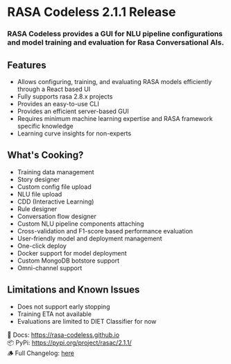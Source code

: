 # RASA Codeless 2.1.1 Release

### RASA Codeless provides a GUI for NLU pipeline configurations and model training and evaluation for Rasa Conversational AIs.

## Features
- Allows configuring, training, and evaluating RASA models efficiently through a React based UI
- Fully supports rasa 2.8.x projects
- Provides an easy-to-use CLI
- Provides an efficient server-based GUI
- Requires minimum machine learning expertise and RASA framework specific knowledge
- Learning curve insights for non-experts

## What's Cooking?
- Training data management
- Story designer
- Custom config file upload
- NLU file upload
- CDD (Interactive Learning)
- Rule designer
- Conversation flow designer
- Custom NLU pipeline components attaching
- Cross-validation and F1-score based performance evaluation
- User-friendly model and deployment management
- One-click deploy
- Docker support for model deployment
- Custom MongoDB botstore support
- Omni-channel support

## Limitations and Known Issues
- Does not support early stopping
- Training ETA not available
- Evaluations are limited to DIET Classifier for now

📒 Docs: https://rasa-codeless.github.io  
📦 PyPi: https://pypi.org/project/rasac/2.1.1/  
🪵 Full Changelog: [here](https://github.com/rasa-codeless/rasac/blob/main/CHANGELOG.md)  

